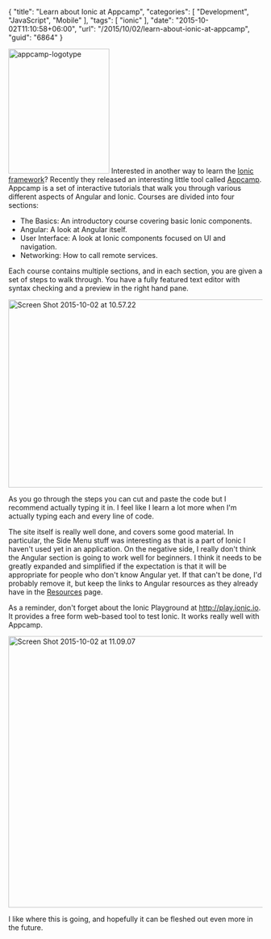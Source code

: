 {
	"title": "Learn about Ionic at Appcamp",
	"categories": [
		"Development",
		"JavaScript",
		"Mobile"
	],
	"tags": [
		"ionic"
	],
	"date": "2015-10-02T11:10:58+06:00",
	"url": "/2015/10/02/learn-about-ionic-at-appcamp",
	"guid": "6864"
}

<img src="http://static.raymondcamden.com/images/wp-content/uploads/2015/10/appcamp-logotype.png" alt="appcamp-logotype" width="200" height="247" class="alignleft size-full wp-image-6865" /> Interested in another way to learn the <a href="http://ionicframework.com">Ionic framework</a>? Recently they released an interesting little tool called <a href="http://appcamp.io/">Appcamp</a>. Appcamp is a set of interactive tutorials that walk you through various different aspects of Angular and Ionic. Courses are divided into four sections:

<!--more-->

<ul>
<li>The Basics: An introductory course covering basic Ionic components.
<li>Angular: A look at Angular itself. 
<li>User Interface: A look at Ionic components focused on UI and navigation.
<li>Networking: How to call remote services.
</ul>

Each course contains multiple sections, and in each section, you are given a set of steps to walk through. You have a fully featured text editor with syntax checking and a preview in the right hand pane.

<img src="http://static.raymondcamden.com/images/wp-content/uploads/2015/10/Screen-Shot-2015-10-02-at-10.57.22.png" alt="Screen Shot 2015-10-02 at 10.57.22" width="750" height="372" class="aligncenter size-full wp-image-6866" /> 

As you go through the steps you can cut and paste the code but I recommend actually typing it in. I feel like I learn a lot more when I'm actually typing each and every line of code.

The site itself is really well done, and covers some good material. In particular, the Side Menu stuff was interesting as that is a part of Ionic I haven't used yet in an application. On the negative side, I really don't think the Angular section is going to work well for beginners. I think it needs to be greatly expanded and simplified if the expectation is that it will be appropriate for people who don't know Angular yet. If that can't be done, I'd probably remove it, but keep the links to Angular resources as they already have in the <a href="http://appcamp.io/resources">Resources</a> page.

As a reminder, don't forget about the Ionic Playground at <a href="http://play.ionic.io">http://play.ionic.io</a>. It provides a free form web-based tool to test Ionic. It works really well with Appcamp. 

<img src="http://static.raymondcamden.com/images/wp-content/uploads/2015/10/Screen-Shot-2015-10-02-at-11.09.07.png" alt="Screen Shot 2015-10-02 at 11.09.07" width="750" height="537" class="aligncenter size-full wp-image-6867" />

I like where this is going, and hopefully it can be fleshed out even more in the future.
